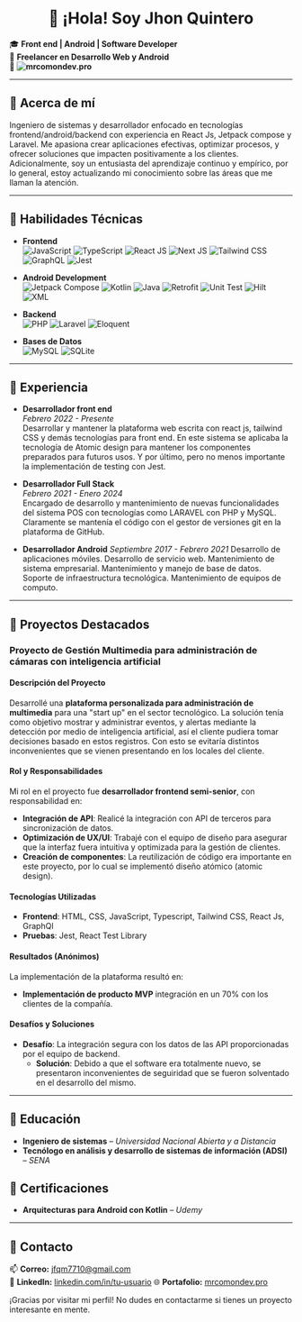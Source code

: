 <div align="center"> <h1> 👋 ¡Hola! Soy Jhon Quintero </h1> </div>

🎓 **Front end | Android | Software Developer**  
🚀 **Freelancer en Desarrollo Web y Android**  
💼 **![mrcomondev.pro](https://mrcomondev.pro)**

---

## 🔹 Acerca de mí
Ingeniero de sistemas y desarrollador enfocado en tecnologías frontend/android/backend con experiencia en React Js, Jetpack compose y Laravel. Me apasiona crear aplicaciones efectivas, optimizar procesos, y ofrecer soluciones que impacten positivamente a los clientes. Adicionalmente, soy un entusiasta del aprendizaje continuo y empírico, por lo general, estoy actualizando mi conocimiento sobre las áreas que me llaman la atención.

---

## 🔹 Habilidades Técnicas

- **Frontend**  
   ![JavaScript](https://img.shields.io/badge/-JavaScript-F7DF1E?logo=javascript&logoColor=white) ![TypeScript](https://img.shields.io/badge/-TypeScript-007ACC?logo=typescript&logoColor=white) ![React JS](https://img.shields.io/badge/-React-61DAFB?logo=react&logoColor=white) ![Next JS](https://img.shields.io/badge/-Next.js-000000?logo=next.js&logoColor=white) ![Tailwind CSS](https://img.shields.io/badge/-Tailwind%20CSS-06B6D4?logo=tailwind-css&logoColor=white) ![GraphQL](https://img.shields.io/badge/-GraphQL-E10098?logo=graphql&logoColor=white) ![Jest](https://img.shields.io/badge/-Jest-C21325?logo=jest&logoColor=white)
  
- **Android Development**  
  ![Jetpack Compose](https://img.shields.io/badge/-Jetpack%20Compose-4285F4?logo=jetpackcompose&logoColor=white) ![Kotlin](https://img.shields.io/badge/-Kotlin-0095D5?logo=kotlin&logoColor=white) ![Java](https://img.shields.io/badge/-Java-007396?logo=java&logoColor=white) ![Retrofit](https://img.shields.io/badge/-Retrofit-1A73E8?logo=retrofit&logoColor=white) ![Unit Test](https://img.shields.io/badge/-Unit%20Test-4CAF50?logo=testing-library&logoColor=white) ![Hilt](https://img.shields.io/badge/-Hilt-3DDC84?logo=dagger&logoColor=white) ![XML](https://img.shields.io/badge/-XML-ECEFF1?logo=xml&logoColor=black) 
  
- **Backend**  
  ![PHP](https://img.shields.io/badge/-PHP-777BB4?logo=php&logoColor=white) ![Laravel](https://img.shields.io/badge/-Laravel-FF2D20?logo=laravel&logoColor=white) ![Eloquent](https://img.shields.io/badge/-Eloquent-FF2D20?logo=laravel&logoColor=white)  

- **Bases de Datos**  
  ![MySQL](https://img.shields.io/badge/-MySQL-4479A1?logo=mysql&logoColor=white) ![SQLite](https://img.shields.io/badge/-SQLite-003B57?logo=sqlite&logoColor=white)  

---

## 🔹 Experiencia
- **Desarrollador front end**  
  *Febrero 2022 - Presente*  
  Desarrollar y mantener la plataforma web escrita con react js, tailwind CSS y demás tecnologías para front end. En este sistema se aplicaba la tecnología de Atomic design para mantener los componentes preparados para futuros usos. Y por último, pero no menos importante la implementación de testing con Jest.

- **Desarrollador Full Stack**  
  *Febrero 2021 - Enero 2024*  
  Encargado de desarrollo y mantenimiento de nuevas funcionalidades del sistema POS con tecnologías como LARAVEL con PHP y MySQL. Claramente se mantenía el código con el gestor de versiones git en la plataforma de GitHub.

- **Desarrollador Android**
  *Septiembre 2017 - Febrero 2021*
  Desarrollo de aplicaciones móviles. Desarrollo de servicio web. Mantenimiento de sistema empresarial. Mantenimiento y manejo de base de datos. Soporte de infraestructura tecnológica. Mantenimiento de equipos de computo.
---

## 🔹 Proyectos Destacados
### Proyecto de Gestión Multimedia para administración de cámaras con inteligencia artificial

#### Descripción del Proyecto
Desarrollé una **plataforma personalizada para administración de multimedia** para una "start up" en el sector tecnológico. La solución tenía como objetivo mostrar y administrar eventos, y alertas mediante la detección por medio de inteligencia artificial, así el cliente pudiera tomar decisiones basado en estos registros. Con esto se evitaría distintos inconvenientes que se vienen presentando en los locales del cliente.

#### Rol y Responsabilidades
Mi rol en el proyecto fue **desarrollador frontend semi-senior**, con responsabilidad en:
- **Integración de API**: Realicé la integración con API de terceros para sincronización de datos.
- **Optimización de UX/UI**: Trabajé con el equipo de diseño para asegurar que la interfaz fuera intuitiva y optimizada para la gestión de clientes.
- **Creación de componentes**: La reutilización de código era importante en este proyecto, por lo cual se implementó diseño atómico (atomic design).

#### Tecnologías Utilizadas
- **Frontend**: HTML, CSS, JavaScript, Typescript, Tailwind CSS, React Js, GraphQl
- **Pruebas**: Jest, React Test Library

#### Resultados (Anónimos)
La implementación de la plataforma resultó en:
- **Implementación de producto MVP** integración en un 70% con los clientes de la compañía.

#### Desafíos y Soluciones
- **Desafío**: La integración segura con los datos de las API proporcionadas por el equipo de backend.
  - **Solución**: Debido a que el software era totalmente nuevo, se presentaron inconvenientes de seguiridad que se fueron solventado en el desarrollo del mismo.


---

## 🔹 Educación
- **Ingeniero de sistemas** – *Universidad Nacional Abierta y a Distancia*  
- **Tecnólogo en análisis y desarrollo de sistemas de información (ADSI)** – *SENA*  

## 🔹 Certificaciones
- **Arquitecturas para Android con Kotlin** – *Udemy*  

---

## 🔹 Contacto
📫 **Correo:** [jfqm7710@gmail.com](jfqm7710@gmail.com)  
💼 **LinkedIn:** [linkedin.com/in/tu-usuario]([https://linkedin.com/in/tu-usuario](https://www.linkedin.com/in/jquinterom))  
🌐 **Portafolio:** [mrcomondev.pro](https://mrcomondev.pro)

¡Gracias por visitar mi perfil! No dudes en contactarme si tienes un proyecto interesante en mente.
